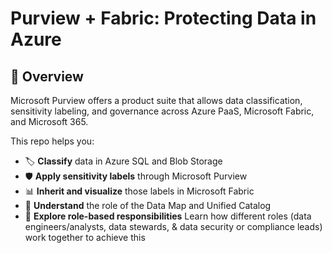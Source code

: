 # Purview + Fabric: Protecting Data in Azure

## 🧭 Overview
Microsoft Purview offers a product suite that allows data classification, sensitivity labeling, and governance across Azure PaaS, Microsoft Fabric, and Microsoft 365.

This repo helps you:

- 🏷️ **Classify** data in Azure SQL and Blob Storage
- 🛡️ **Apply sensitivity labels** through Microsoft Purview
- 📊 **Inherit and visualize** those labels in Microsoft Fabric
- 🧭 **Understand** the role of the Data Map and Unified Catalog
- 🤝 **Explore role-based responsibilities** Learn how different roles (data engineers/analysts, data stewards, & data security or compliance leads) work together to achieve this
